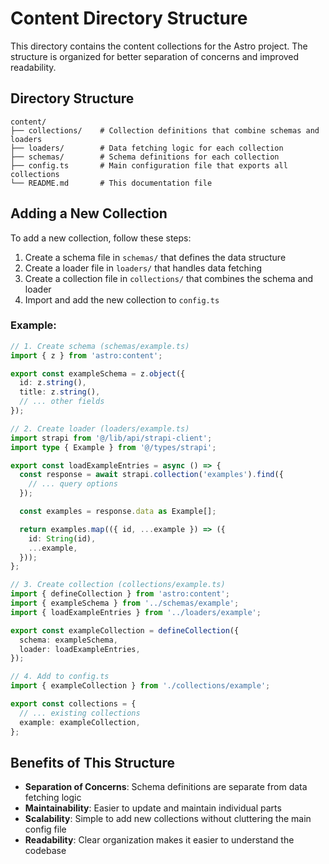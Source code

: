 # Content Directory Structure

This directory contains the content collections for the Astro project. The structure is organized for better separation of concerns and improved readability.

## Directory Structure

```
content/
├── collections/    # Collection definitions that combine schemas and loaders
├── loaders/        # Data fetching logic for each collection
├── schemas/        # Schema definitions for each collection
├── config.ts       # Main configuration file that exports all collections
└── README.md       # This documentation file
```

## Adding a New Collection

To add a new collection, follow these steps:

1. Create a schema file in `schemas/` that defines the data structure
2. Create a loader file in `loaders/` that handles data fetching
3. Create a collection file in `collections/` that combines the schema and loader
4. Import and add the new collection to `config.ts`

### Example:

```typescript
// 1. Create schema (schemas/example.ts)
import { z } from 'astro:content';

export const exampleSchema = z.object({
  id: z.string(),
  title: z.string(),
  // ... other fields
});

// 2. Create loader (loaders/example.ts)
import strapi from '@/lib/api/strapi-client';
import type { Example } from '@/types/strapi';

export const loadExampleEntries = async () => {
  const response = await strapi.collection('examples').find({
    // ... query options
  });

  const examples = response.data as Example[];

  return examples.map(({ id, ...example }) => ({
    id: String(id),
    ...example,
  }));
};

// 3. Create collection (collections/example.ts)
import { defineCollection } from 'astro:content';
import { exampleSchema } from '../schemas/example';
import { loadExampleEntries } from '../loaders/example';

export const exampleCollection = defineCollection({
  schema: exampleSchema,
  loader: loadExampleEntries,
});

// 4. Add to config.ts
import { exampleCollection } from './collections/example';

export const collections = {
  // ... existing collections
  example: exampleCollection,
};
```

## Benefits of This Structure

- **Separation of Concerns**: Schema definitions are separate from data fetching logic
- **Maintainability**: Easier to update and maintain individual parts
- **Scalability**: Simple to add new collections without cluttering the main config file
- **Readability**: Clear organization makes it easier to understand the codebase

